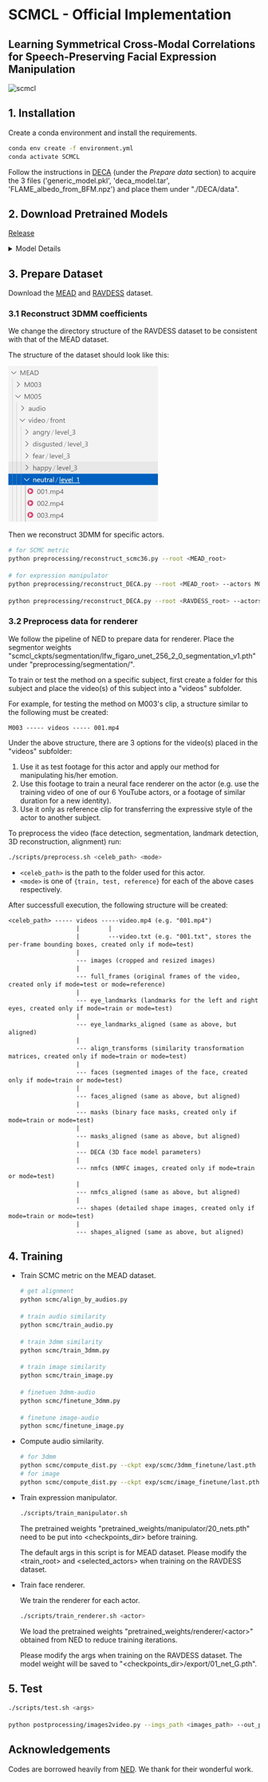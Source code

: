 

<!-- <img src='https://user-images.githubusercontent.com/4397546/229094115-862c747e-7397-4b54-ba4a-bd368bfe2e0f.png' width='500px'/> -->


# SCMCL - Official Implementation
## Learning Symmetrical Cross-Modal Correlations for Speech-Preserving Facial Expression Manipulation

 

![scmcl](figures/scmcl.gif)



## 1. Installation


Create a conda environment and install the requirements.
  ```bash
  conda env create -f environment.yml
  conda activate SCMCL
  ```  

Follow the instructions in [DECA](https://github.com/YadiraF/DECA) (under the *Prepare data* section) to acquire the 3 files ('generic_model.pkl', 'deca_model.tar', 'FLAME_albedo_from_BFM.npz') and place them under "./DECA/data".


## 2. Download Pretrained Models

[Release]()


<details><summary>Model Details</summary>

| Model | Description
| :--- | :----------
|scmcl_ckpts/segmentation/lfw_figaro_unet_256_2_0_segmentation_v1.pth | Segmentor weights for preprocessing.
|scmcl_ckpts/pretrained_weights/manipulator/20_nets.pth | Pretrain weights for manipulator.
|scmcl_ckpts/pretrained_weights/renderer/\<actor\>/05_net_G.pth | Pretrain weights for renderer.
|scmcl_ckpts/manipulator/MEAD/05_nets_finetuned.pth | Manipulator weights in SCMCL trained on the MEAD dataset.
|scmcl_ckpts/manipulator/RAVDESS/05_nets_finetuned.pth | Manipulator weights in SCMCL trained on the RAVDESS dataset.
|scmcl_ckpts/renderer/\<actor\>/01_net_G.pth | Renderer weights in SCMCL.
|scmcl_ckpts/scmc/audio/last.pth | Audio similarity network weights.
|scmcl_ckpts/scmc/3dmm/last.pth | 3DMM similarity network weights.
|scmcl_ckpts/scmc/image/last.pth | Image similarity network weights.
|scmcl_ckpts/scmc/3dmm_finetune/last.pth | Joint-optimized weights of audio-3DMM similarity networks.
|scmcl_ckpts/scmc/image_finetune/last.pth | Joint-optimized weights of audio-image similarity networks.
|scmcl_ckpts/scmc/dists_for_3dmm_\<dataset\>/dists.pkl | Offline calculated audio similarities used to train the manipulator.
|scmcl_ckpts/scmc/dists_for_image_\<dataset\>/dists.pkl | Offline calculated audio similarities used to train the renderer.
</details>


## 3. Prepare Dataset

Download the [MEAD](https://wywu.github.io/projects/MEAD/MEAD.html) and [RAVDESS](https://zenodo.org/records/1188976) dataset. 

### 3.1 Reconstruct 3DMM coefficients
We change the directory structure of the RAVDESS dataset to be consistent with that of the MEAD dataset.

The structure of the dataset should look like this:
<div align='left'>
    <img src="figures/mead_structure.png" alt="MEAD structure" width="300" />
</div>

Then we reconstruct 3DMM for specific actors.
```bash
# for SCMC metric
python preprocessing/reconstruct_scmc36.py --root <MEAD_root>

# for expression manipulator
python preprocessing/reconstruct_DECA.py --root <MEAD_root> --actors M003 M009 W029 M012 M030 W015

python preprocessing/reconstruct_DECA.py --root <RAVDESS_root> --actors Actor_01 Actor_02 Actor_03 Actor_04 Actor_05 Actor_06
```

### 3.2 Preprocess data for renderer
We follow the pipeline of NED to prepare data for renderer. Place the segmentor weights "scmcl_ckpts/segmentation/lfw_figaro_unet_256_2_0_segmentation_v1.pth" under "preprocessing/segmentation/".

To train or test the method on a specific subject, first create a folder for this subject and place the video(s) of this subject into a "videos" subfolder. 

For example, for testing the method on M003's clip, a structure similar to the following must be created:
```
M003 ----- videos ----- 001.mp4
```
Under the above structure, there are 3 options for the video(s) placed in the "videos" subfolder:
1. Use it as test footage for this actor and apply our method for manipulating his/her emotion.
2. Use this footage to train a neural face renderer on the actor (e.g. use the training video of one of our 6 YouTube actors, or a footage of similar duration for a new identity).
3. Use it only as reference clip for transferring the expressive style of the actor to another subject.

To preprocess the video (face detection, segmentation, landmark detection, 3D reconstruction, alignment) run:
```bash
./scripts/preprocess.sh <celeb_path> <mode>
```
- ```<celeb_path>``` is the path to the folder used for this actor.
- ```<mode>``` is one of ```{train, test, reference}``` for each of the above cases respectively.

After successfull execution, the following structure will be created:

```
<celeb_path> ----- videos -----video.mp4 (e.g. "001.mp4")
                   |        |
                   |        ---video.txt (e.g. "001.txt", stores the per-frame bounding boxes, created only if mode=test)
                   |
                   --- images (cropped and resized images)
                   |
                   --- full_frames (original frames of the video, created only if mode=test or mode=reference)
                   |
                   --- eye_landmarks (landmarks for the left and right eyes, created only if mode=train or mode=test)
                   |
                   --- eye_landmarks_aligned (same as above, but aligned)
                   |
                   --- align_transforms (similarity transformation matrices, created only if mode=train or mode=test)
                   |
                   --- faces (segmented images of the face, created only if mode=train or mode=test)
                   |
                   --- faces_aligned (same as above, but aligned)
                   |
                   --- masks (binary face masks, created only if mode=train or mode=test)
                   |
                   --- masks_aligned (same as above, but aligned)
                   |
                   --- DECA (3D face model parameters)
                   |
                   --- nmfcs (NMFC images, created only if mode=train or mode=test)
                   |
                   --- nmfcs_aligned (same as above, but aligned)
                   |
                   --- shapes (detailed shape images, created only if mode=train or mode=test)
                   |
                   --- shapes_aligned (same as above, but aligned)
```


## 4. Training

- Train SCMC metric on the MEAD dataset.
  ```bash
  # get alignment
  python scmc/align_by_audios.py 

  # train audio similarity
  python scmc/train_audio.py

  # train 3dmm similarity
  python scmc/train_3dmm.py

  # train image similarity
  python scmc/train_image.py

  # finetuen 3dmm-audio
  python scmc/finetune_3dmm.py

  # finetune image-audio
  python scmc/finetune_image.py
  ```

- Compute audio similarity.
  ```bash
  # for 3dmm 
  python scmc/compute_dist.py --ckpt exp/scmc/3dmm_finetune/last.pth --save_dir exp/scmc/dists_for_3dmm
  # for image
  python scmc/compute_dist.py --ckpt exp/scmc/image_finetune/last.pth --save_dir exp/scmc/dists_for_image
  ```

- Train expression manipulator.
  ```bash
  ./scripts/train_manipulator.sh
  ```
  The pretrained weights "pretrained_weights/manipulator/20_nets.pth" need to be put into <checkpoints_dir> before training.

  The default args in this script is for MEAD dataset. Please modify the <train_root> and <selected_actors> when training on the RAVDESS dataset.

- Train face renderer.

   We train the renderer for each actor.
   ```bash
   ./scripts/train_renderer.sh <actor>
   ```
   We load the pretrained weights "pretrained_weights/renderer/\<actor\>" obtained from NED to reduce training iterations.

   Please modify the args when training on the RAVDESS dataset. The model weight will be saved to "<checkpoints_dir>/export/01_net_G.pth".

## 5. Test
```bash
./scripts/test.sh <args>

python postprocessing/images2video.py --imgs_path <images_path> --out_path <out_path> --audio <original_video_path>
```

## Acknowledgements

Codes are borrowed heavily from [NED](https://github.com/foivospar/NED).  We thank for their wonderful work.
